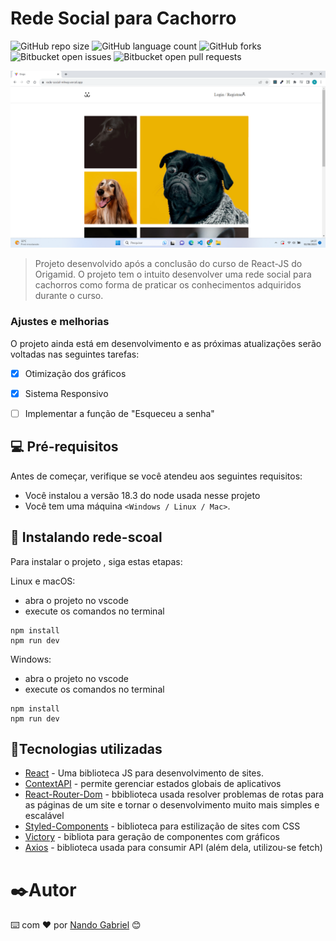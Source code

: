 # Rede Social para Cachorro

![GitHub repo size](https://img.shields.io/github/repo-size/engnandogabriel/rede-social?style=for-the-badge)
![GitHub language count](https://img.shields.io/github/languages/count/engnandogabriel/rede-social?style=for-the-badge)
![GitHub forks](https://img.shields.io/github/forks/engnandogabriel/rede-social?style=for-the-badge)
![Bitbucket open issues](https://img.shields.io/bitbucket/issues/engnandogabriel/rede-social?style=for-the-badge)
![Bitbucket open pull requests](https://img.shields.io/bitbucket/pr-raw/engnandogabriel/rede-social?style=for-the-badge)

<img src="imagem.png" alt="Exemplo imagem">

> Projeto desenvolvido após a conclusão do curso de React-JS do Origamid. O projeto tem o intuito desenvolver uma rede social para cachorros como forma de
> praticar os conhecimentos adquiridos durante o curso.

### Ajustes e melhorias

O projeto ainda está em desenvolvimento e as próximas atualizações serão voltadas nas seguintes tarefas:

- [x] Otimização dos gráficos
- [x] Sistema Responsivo
- [ ] Implementar a função de "Esqueceu a senha"


## 💻 Pré-requisitos

Antes de começar, verifique se você atendeu aos seguintes requisitos:

* Você instalou a versão 18.3 do node usada nesse projeto
* Você tem uma máquina `<Windows / Linux / Mac>`. 

## 🚀 Instalando rede-scoal

Para instalar o projeto <rede-social>, siga estas etapas:

Linux e macOS:
* abra o projeto no vscode
* execute os comandos no terminal
```
npm install
npm run dev
```

Windows:
* abra o projeto no vscode
* execute os comandos no terminal
```
npm install
npm run dev
```

## 🔧Tecnologias utilizadas
* [React](https://vitejs.dev/guide/) - Uma biblioteca JS para desenvolvimento de sites.
* [ContextAPI](https://reactjs.org/docs/context.html) - permite gerenciar estados globais de aplicativos
* [React-Router-Dom](https://reactrouter.com/en/main) - bbiblioteca usada resolver problemas de rotas para as páginas de um site e tornar o desenvolvimento muito mais simples e escalável
* [Styled-Components](https://styled-components.com/) - biblioteca para estilização de sites com CSS
* [Victory](https://formidable.com/open-source/victory/) - bibliota para geração de componentes com gráficos
* [Axios](https://axios-http.com/ptbr/docs/intro) - biblioteca usada para consumir API (além dela, utilizou-se fetch)



# ✒️Autor

⌨️ com ❤️ por [Nando Gabriel](https://github.com/engnandogabriel/) 😊
